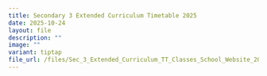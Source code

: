 ```yaml
---
title: Secondary 3 Extended Curriculum Timetable 2025
date: 2025-10-24
layout: file
description: ""
image: ""
variant: tiptap
file_url: /files/Sec_3_Extended_Curriculum_TT_Classes_School_Website_2025.pdf
---
```

